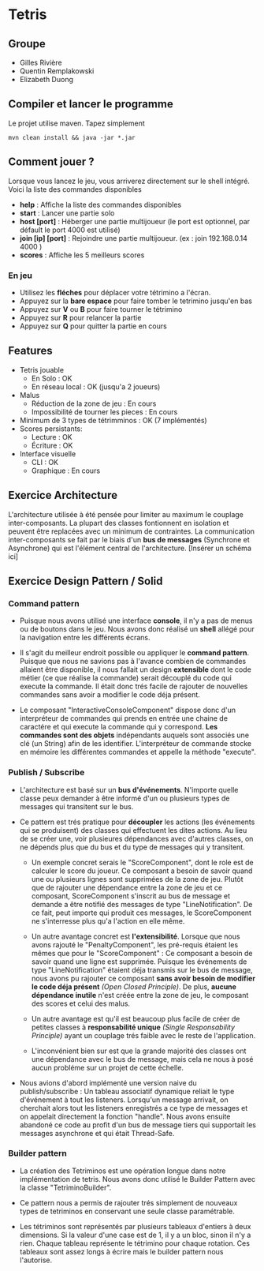 # Tetris

## Groupe
+ Gilles Rivière
+ Quentin Remplakowski
+ Elizabeth Duong

## Compiler et lancer le programme
Le projet utilise maven. Tapez simplement 
```
mvn clean install && java -jar *.jar
```

## Comment jouer ?
Lorsque vous lancez le jeu, vous arriverez directement sur le shell intégré. Voici la liste des commandes disponibles
- **help** : Affiche la liste des commandes disponibles
- **start** : Lancer une partie solo
- **host [port]** : Héberger une partie multijoueur (le port est optionnel, par défault le port 4000 est utilisé)
- **join [ip] [port]** : Rejoindre une partie multijoueur. (ex : join 192.168.0.14 4000 )
- **scores** : Affiche les 5 meilleurs scores

### En jeu
- Utilisez les **fléches** pour déplacer votre tétrimino a l'écran.
- Appuyez sur la **bare espace** pour faire tomber le tetrimino jusqu'en bas
- Appuyez sur **V** ou **B** pour faire tourner le tétrimino
- Appuyez sur **R** pour relancer la partie
- Appuyez sur **Q** pour quitter la partie en cours


## Features
+ Tetris jouable
  - En Solo : OK
  - En réseau local : OK (jusqu'a 2 joueurs)
+ Malus
  - Réduction de la zone de jeu : En cours
  - Impossibilité de tourner les pieces : En cours
+ Minimum de 3 types de tétrimminos : OK (7 implémentés)
+ Scores persistants:
  - Lecture : OK
  - Écriture : OK
+ Interface visuelle
  - CLI : OK
  - Graphique : En cours

## Exercice Architecture
L'architecture utilisée à été pensée pour limiter au maximum le couplage inter-composants.
La plupart des classes fontionnent en isolation et peuvent être replacées avec un minimum de contraintes.
La communication inter-composants se fait par le biais d'un **bus de messages** (Synchrone et Asynchrone) qui est l'élément central de l'architecture.
[Insérer un schéma ici]

## Exercice Design Pattern / Solid

### Command pattern
- Puisque nous avons utilisé une interface **console**, il n'y a pas de menus ou de boutons dans le jeu. Nous avons donc réalisé
un **shell** allégé pour la navigation entre les différents écrans. 

- Il s'agit du meilleur endroit possible ou appliquer le **command pattern**. Puisque que nous ne savions pas à l'avance combien
de commandes allaient être disponible, il nous fallait un design **extensible** dont le code métier (ce que réalise la commande) serait
découplé du code qui execute la commande. Il était donc trés facile de rajouter de nouvelles commandes sans avoir a modifier le 
code déja présent.

- Le composant "InteractiveConsoleComponent" dispose donc d'un interpréteur de commandes qui prends en entrée une chaine de caractére
et qui execute la commande qui y correspond. **Les commandes sont des objets** indépendants auquels sont associés une clé (un String) 
afin de les identifier. L'interpréteur de commande stocke en mémoire les différentes commandes et appelle la méthode "execute".

### Publish / Subscribe
- L'architecture est basé sur un **bus d'événements**. N'importe quelle classe peux demander à être informé d'un ou plusieurs types
de messages qui transitent sur le bus. 

- Ce pattern est trés pratique pour **découpler** les actions (les événements qui se produisent) des classes qui effectuent les dites actions.
Au lieu de se créer une, voir plusieures dépendances avec d'autres classes, on ne dépends plus que du bus et du type de messages qui
y transitent.

  + Un exemple concret serais le "ScoreComponent", dont le role est de calculer le score du joueur. Ce composant a besoin de savoir
  quand une ou plusieurs lignes sont supprimées de la zone de jeu. Plutôt que de rajouter une dépendance entre la zone de jeu et 
  ce composant, ScoreComponent s'inscrit au bus de message et demande a être notifié des messages de type "LineNotification". 
  De ce fait, peut importe qui produit ces messages, le ScoreComponent ne s'interresse plus qu'a l'action en elle même.
  
  + Un autre avantage concret est **l'extensibilité**. Lorsque que nous avons rajouté le "PenaltyComponent", les pré-requis étaient
  les mêmes que pour le "ScoreComponent" : Ce composant a besoin de savoir quand une ligne est supprimée. Puisque les événements
  de type "LineNotification" étaient déja transmis sur le bus de message, nous avons pu rajouter ce composant **sans avoir besoin de
  modifier le code déja présent** *(Open Closed Principle)*. De plus, **aucune dépendance inutile** n'est créée entre la zone de jeu, le 
  composant des scores et celui des malus. 
  
  + Un autre avantage est qu'il est beaucoup plus facile de créer de petites classes à **responsabilité unique** *(Single Responsability Principle)*
  ayant un couplage trés faible avec le reste de l'application.
  
  + L'inconvénient bien sur est que la grande majorité des classes ont une dépendance avec le bus de message, mais cela ne nous à
  posé aucun probléme sur un projet de cette échelle. 
  
- Nous avions d'abord implémenté une version naive du publish/subscribe : Un tableau associatif dynamique reliait le type d'événement
  à tout les listeners. Lorsqu'un message arrivait, on cherchait alors tout les listeners enregistrés a ce type de messages et on appelait
  directement la fonction "handle". Nous avons ensuite abandoné ce code au profit d'un bus de message tiers qui supportait les
  messages asynchrone et qui était Thread-Safe. 
  
### Builder pattern
- La création des Tetriminos est une opération longue dans notre implémentation de tetris. Nous avons donc utilisé le Builder Pattern
avec la classe "TetriminoBuilder".

- Ce pattern nous a permis de rajouter trés simplement de nouveaux types de tetriminos en conservant une seule classe paramétrable.

- Les tétriminos sont représentés par plusieurs tableaux d'entiers à deux dimensions. Si la valeur d'une case est de 1, il y a un bloc, sinon 
il n'y a rien. Chaque tableau représente le tétrimino pour chaque rotation. Ces tableaux sont assez longs à écrire mais le builder
pattern nous l'autorise. 
